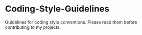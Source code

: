 # Coding-Style-Guidelines
Guidelines for coding style conventions. Please read them before contributing to my projects.
